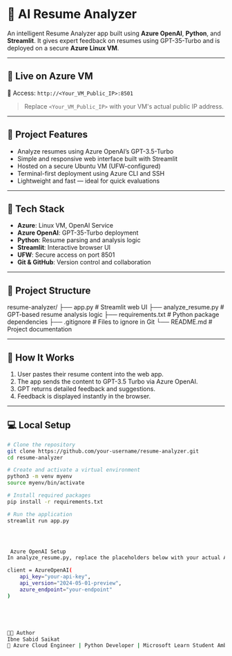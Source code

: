 # 🧠 AI Resume Analyzer

An intelligent Resume Analyzer app built using **Azure OpenAI**, **Python**, and **Streamlit**. It gives expert feedback on resumes using GPT-35-Turbo and is deployed on a secure **Azure Linux VM**.

---

## 🚀 Live on Azure VM

🔗 Access: `http://<Your_VM_Public_IP>:8501`

> Replace `<Your_VM_Public_IP>` with your VM's actual public IP address.

---

## 📌 Project Features

- Analyze resumes using Azure OpenAI’s GPT-3.5-Turbo
- Simple and responsive web interface built with Streamlit
- Hosted on a secure Ubuntu VM (UFW-configured)
- Terminal-first deployment using Azure CLI and SSH
- Lightweight and fast — ideal for quick evaluations

---

## 🔧 Tech Stack

- **Azure**: Linux VM, OpenAI Service
- **Azure OpenAI**: GPT-35-Turbo deployment
- **Python**: Resume parsing and analysis logic
- **Streamlit**: Interactive browser UI
- **UFW**: Secure access on port 8501
- **Git & GitHub**: Version control and collaboration

---

## 📂 Project Structure

resume-analyzer/
├── app.py # Streamlit web UI
├── analyze_resume.py # GPT-based resume analysis logic
├── requirements.txt # Python package dependencies
├── .gitignore # Files to ignore in Git
└── README.md # Project documentation





---

## 🧠 How It Works

1. User pastes their resume content into the web app.
2. The app sends the content to GPT-3.5 Turbo via Azure OpenAI.
3. GPT returns detailed feedback and suggestions.
4. Feedback is displayed instantly in the browser.

---

## 💻 Local Setup

```bash
# Clone the repository
git clone https://github.com/your-username/resume-analyzer.git
cd resume-analyzer

# Create and activate a virtual environment
python3 -m venv myenv
source myenv/bin/activate

# Install required packages
pip install -r requirements.txt

# Run the application
streamlit run app.py




 Azure OpenAI Setup
In analyze_resume.py, replace the placeholders below with your actual Azure OpenAI credentials:

client = AzureOpenAI(
    api_key="your-api-key",
    api_version="2024-05-01-preview",
    azure_endpoint="your-endpoint"
)





👨‍💻 Author
Ibne Sabid Saikat
💼 Azure Cloud Engineer | Python Developer | Microsoft Learn Student Ambassador

